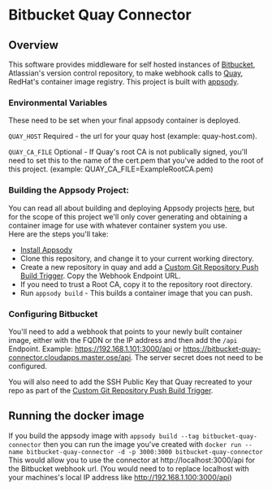 # Bitbucket Quay Connector
## Overview
This software provides middleware for self hosted instances of
[Bitbucket](https://bitbucket.org), Atlassian's version control repository, to
make webhook calls to [Quay](https://access.redhat.com/products/red-hat-quay),
RedHat's container image registry. This project is built with
[appsody](https://appsody.dev/docs).

### Environmental Variables
These need to be set when your final appsody container is deployed.

`QUAY_HOST` Required - the url for your quay host (example: quay-host.com).

`QUAY_CA_FILE` Optional - If Quay's root CA is not publically signed, you'll
need to set this to the name of the cert.pem that you've added to the root of
this project. (example: QUAY_CA_FILE=ExampleRootCA.pem)

### Building the Appsody Project:
You can read all about building and deploying Appsody projects
[here](https://appsody.dev/docs/using-appsody/building-and-deploying/), but for
the scope of this project we'll only cover generating and obtaining a
container image for use with whatever container system you use.  
Here are the steps you'll take:
- [Install Appsody](https://appsody.dev/docs/installing/installing-appsody)
- Clone this repository, and change it to your current working directory.
- Create a new repository in quay and add a
[Custom Git Repository Push Build Trigger](https://docs.quay.io/guides/custom-trigger.html). Copy the Webhook Endpoint URL.
- If you need to trust a Root CA, copy it to the repository root directory.
- Run `appsody build` - This builds a container image that you can push.

### Configuring Bitbucket
You'll need to add a webhook that points to your newly built container image,
either with the FQDN or the IP address and then add the `/api` Endpoint.
Example: https://192.168.1.101:3000/api or
https://bitbucket-quay-connector.cloudapps.master.ose/api. The server secret does not need to be configured.

You will also need to add the
SSH Public Key that Quay recreated to your repo as part of  the
[Custom Git Repository Push Build Trigger](https://docs.quay.io/guides/custom-trigger.html).

## Running the docker image
If you build the appsody image with `appsody build --tag bitbucket-quay-connector` then you can run the image you've created
with `docker run --name bitbucket-quay-connector -d -p 3000:3000 bitbucket-quay-connector`
This would allow you to use the connector at http://localhost:3000/api for the Bitbucket webhook url. (You would need to to replace localhost with your machines's local IP address like http://192.168.1.100:3000/api)

